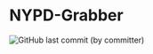 # NYPD-Grabber
![GitHub last commit (by committer)](https://img.shields.io/github/last-commit/Sypheran/NYPD-Grabber)

